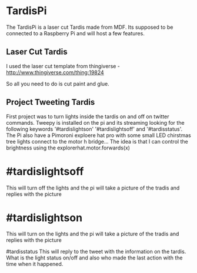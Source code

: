 # TardisPi

The TardisPi is a laser cut Tardis made from MDF. Its supposed to be connected to a Raspberry Pi and will host a few features.

## Laser Cut Tardis 

I used the laser cut template from thingiverse - http://www.thingiverse.com/thing:19824

So all you need to do is cut paint and glue.

## Project Tweeting Tardis

First project was to turn lights inside the tardis on and off on twitter commands. Tweepy is installed on the pi and its streaming looking for the following keywords '#tardislightson' '#tardislightsoff' and '#tardisstatus'. The Pi also have a Pimoroni exploere hat pro with some small LED chirstmas tree lights connect to the motor h bridge... The idea is that I can control the brightness using the explorerhat.motor.forwards(x)

# #tardislightsoff
This will turn off the lights and the pi will take a picture of the tradis and replies with the picture

# #tardislightson
This will turn on the lights and the pi will take a picture of the tradis and replies with the picture

#tardisstatus
This will reply to the tweet with the information on the tardis. What is the light status on/off and also who made the last action with the time when it happened.





